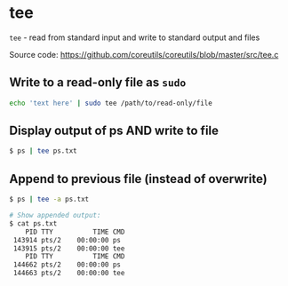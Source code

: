 # tee

`tee` - read from standard input and write to standard output and files

Source code: https://github.com/coreutils/coreutils/blob/master/src/tee.c

## Write to a read-only file as `sudo`
```bash
echo 'text here' | sudo tee /path/to/read-only/file
```

## Display output of ps AND write to file
```bash
$ ps | tee ps.txt
```

## Append to previous file (instead of overwrite)
```bash
$ ps | tee -a ps.txt

# Show appended output:
$ cat ps.txt
    PID TTY          TIME CMD
 143914 pts/2    00:00:00 ps
 143915 pts/2    00:00:00 tee
    PID TTY          TIME CMD
 144662 pts/2    00:00:00 ps
 144663 pts/2    00:00:00 tee
```
